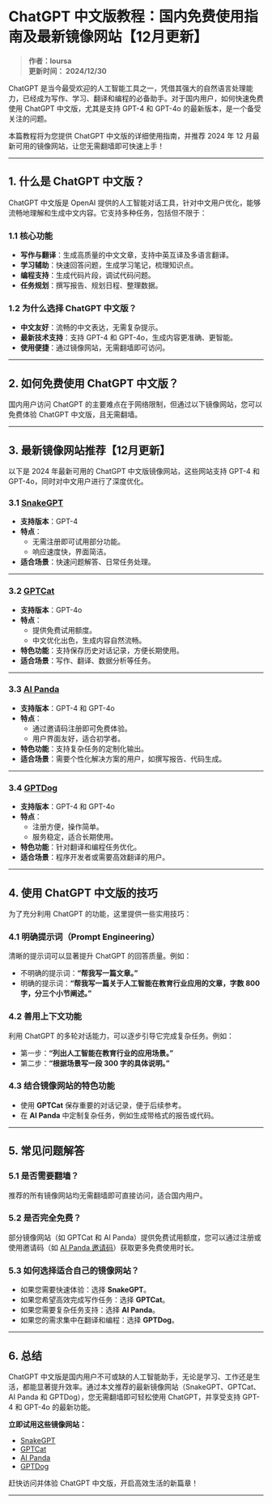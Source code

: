 # ChatGPT 中文版教程：国内免费使用指南及最新镜像网站【12月更新】

> **作者：loursa**  
> **更新时间： 2024/12/30**

ChatGPT 是当今最受欢迎的人工智能工具之一，凭借其强大的自然语言处理能力，已经成为写作、学习、翻译和编程的必备助手。对于国内用户，如何快速免费使用 ChatGPT 中文版，尤其是支持 GPT-4 和 GPT-4o 的最新版本，是一个备受关注的问题。

本篇教程将为您提供 ChatGPT 中文版的详细使用指南，并推荐 2024 年 12 月最新可用的镜像网站，让您无需翻墙即可快速上手！

---

## 1. 什么是 ChatGPT 中文版？

ChatGPT 中文版是 OpenAI 提供的人工智能对话工具，针对中文用户优化，能够流畅地理解和生成中文内容。它支持多种任务，包括但不限于：

### 1.1 核心功能
- **写作与翻译**：生成高质量的中文文章，支持中英互译及多语言翻译。
- **学习辅助**：快速回答问题，生成学习笔记，梳理知识点。
- **编程支持**：生成代码片段，调试代码问题。
- **任务规划**：撰写报告、规划日程、整理数据。

### 1.2 为什么选择 ChatGPT 中文版？
- **中文友好**：流畅的中文表达，无需复杂提示。
- **最新技术支持**：支持 GPT-4 和 GPT-4o，生成内容更准确、更智能。
- **使用便捷**：通过镜像网站，无需翻墙即可访问。

---

## 2. 如何免费使用 ChatGPT 中文版？

国内用户访问 ChatGPT 的主要难点在于网络限制，但通过以下镜像网站，您可以免费体验 ChatGPT 中文版，且无需翻墙。

---

## 3. 最新镜像网站推荐【12月更新】

以下是 2024 年最新可用的 ChatGPT 中文版镜像网站，这些网站支持 GPT-4 和 GPT-4o，同时对中文用户进行了深度优化。

### 3.1 [SnakeGPT](https://snakegpt.work)
- **支持版本**：GPT-4
- **特点**：
  - 无需注册即可试用部分功能。
  - 响应速度快，界面简洁。
- **适合场景**：快速问题解答、日常任务处理。

---

### 3.2 [GPTCat](https://gptcat.net/)
- **支持版本**：GPT-4o
- **特点**：
  - 提供免费试用额度。
  - 中文优化出色，生成内容自然流畅。
- **特色功能**：支持保存历史对话记录，方便长期使用。
- **适合场景**：写作、翻译、数据分析等任务。

---

### 3.3 [AI Panda](https://ai-panda.xyz/login?invite_code=34137c47)
- **支持版本**：GPT-4 和 GPT-4o
- **特点**：
  - 通过邀请码注册即可免费体验。
  - 用户界面友好，适合初学者。
- **特色功能**：支持复杂任务的定制化输出。
- **适合场景**：需要个性化解决方案的用户，如撰写报告、代码生成。

---

### 3.4 [GPTDog](http://gptdog.online/)
- **支持版本**：GPT-4 和 GPT-4o
- **特点**：
  - 注册方便，操作简单。
  - 服务稳定，适合长期使用。
- **特色功能**：针对翻译和编程任务优化。
- **适合场景**：程序开发者或需要高效翻译的用户。

---

## 4. 使用 ChatGPT 中文版的技巧

为了充分利用 ChatGPT 的功能，这里提供一些实用技巧：

### 4.1 明确提示词（Prompt Engineering）
清晰的提示词可以显著提升 ChatGPT 的回答质量。例如：
- 不明确的提示词：**“帮我写一篇文章。”**
- 明确的提示词：**“帮我写一篇关于人工智能在教育行业应用的文章，字数 800 字，分三个小节阐述。”**

### 4.2 善用上下文功能
利用 ChatGPT 的多轮对话能力，可以逐步引导它完成复杂任务。例如：
- 第一步：**“列出人工智能在教育行业的应用场景。”**
- 第二步：**“根据场景写一段 300 字的具体说明。”**

### 4.3 结合镜像网站的特色功能
- 使用 **GPTCat** 保存重要的对话记录，便于后续参考。
- 在 **AI Panda** 中定制复杂任务，例如生成带格式的报告或代码。

---

## 5. 常见问题解答

### 5.1 是否需要翻墙？
推荐的所有镜像网站均无需翻墙即可直接访问，适合国内用户。

### 5.2 是否完全免费？
部分镜像网站（如 GPTCat 和 AI Panda）提供免费试用额度，您可以通过注册或使用邀请码（如 [AI Panda 邀请码](https://ai-panda.xyz/login?invite_code=34137c47)）获取更多免费使用时长。

### 5.3 如何选择适合自己的镜像网站？
- 如果您需要快速体验：选择 **SnakeGPT**。
- 如果您希望高效完成写作任务：选择 **GPTCat**。
- 如果您需要复杂任务支持：选择 **AI Panda**。
- 如果您的需求集中在翻译和编程：选择 **GPTDog**。

---

## 6. 总结

ChatGPT 中文版是国内用户不可或缺的人工智能助手，无论是学习、工作还是生活，都能显著提升效率。通过本文推荐的最新镜像网站（SnakeGPT、GPTCat、AI Panda 和 GPTDog），您无需翻墙即可轻松使用 ChatGPT，并享受支持 GPT-4 和 GPT-4o 的最新功能。

**立即试用这些镜像网站：**
- [SnakeGPT](https://snakegpt.work)
- [GPTCat](https://gptcat.net/)
- [AI Panda](https://ai-panda.xyz/login?invite_code=34137c47)
- [GPTDog](http://gptdog.online/)

赶快访问并体验 ChatGPT 中文版，开启高效生活的新篇章！

---
